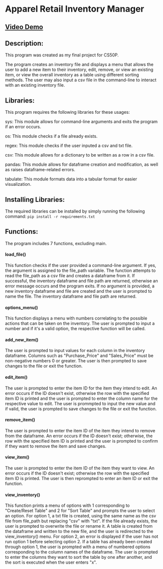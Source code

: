 # Apparel Retail Inventory Manager

## [Video Demo](https://www.youtube.com/watch?v=oC1Okrxd0eY)
## Description:
This program was created as my final project for CS50P. 

The program creates an inventory file and displays a menu that allows the user to add a new item to their inventory, edit, remove, or view an existing item, or view the overall inventory as a table using different sorting methods. The user may also input a csv file in the command-line to interact with an existing inventory file.

## Libraries:
This program requires the following libraries for these usages:

sys: This module allows for command-line arguments and exits the program if an error occurs.

os: This module checks if a file already exists.

regex: This module checks if the user inputed a csv and txt file.

csv: This module allows for a dictionary to be written as a row in a csv file.

pandas: This module allows for dataframe creation and modification, as well as raises dataframe-related errors.

tabulate: This module formats data into a tabular format for easier visualization.

## Installing Libraries:

The required libraries can be installed by simply running the following command:
```pip install -r requirements.txt```

## Functions:
The program includes 7 functions, excluding main.

#### load_file()
This function checks if the user provided a command-line argument. If yes, the argument is assigned to the file_path variable. The function attempts to read the file_path as a csv file and creates a dataframe from it. If successful, the inventory dataframe and file path are returned, otherwise an error message occurs and the program exits. If no argument is provided, a new inventory dataframe and file are created and the user is prompted to name the file. The inventory dataframe and file path are returned.

#### options_menu()
This function displays a menu with numbers correlating to the possible actions that can be taken on the inventory. The user is prompted to input a number and if it's a valid option, the respective function will be called.

#### add_new_item()
The user is prompted to input values for each column in the inventory dataframe. Columns such as "Purchase_Price" and "Sales_Price" must be non-negative numbers 0 or greater. The user is then prompted to save changes to the file or exit the function.

#### edit_item()
The user is prompted to enter the item ID for the item they intend to edit. An error occurs if the ID doesn't exist, otherwise the row with the specified item ID is printed and the user is prompted to enter the column name for the respective value to edit. The user is prommpted to input the new value and if valid, the user is prompted to save changes to the file or exit the function.

#### remove_item()
The user is prompted to enter the item ID of the item they intend to remove from the dataframe. An error occurs if the ID doesn't exist; otherwise, the row with the specified item ID is printed and the user is prompted to confirm if they want to remove the item and save changes.

#### view_item()
The user is prompted to enter the item ID of the item they want to view. An error occurs if the ID doesn't exist; otherwise the row with the specified item ID is printed. The user is then reprompted to enter an item ID or exit the function.

#### view_inventory()
This function prints a menu of options with 1 corresponding to "Create/Reset Table" and 2 for "Sort Table" and prompts the user to select an option. For option 1, a txt file is created, using the same name as the csv file from file_path but replacing "csv" with "txt". If the file already exists, the user is prompted to overwrite the file or rename it. A table is created from the dataframe and written to the new file, and the user is redirected to the view_inventory() menu. For option 2, an error is displayed if the user has not run option 1 before selecting option 2. If a table has already been created through option 1, the user is prompted with a menu of numbered options corresponding to the column names of the dataframe. The user is prompted to enter the columns they want to sort the table by one after another, and the sort is executed when the user enters "x".
